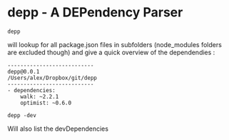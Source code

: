 # depp - A DEPendency Parser

```shell
depp
```

will lookup for all package.json files in subfolders (node_modules folders are excluded though) and give a quick overview of the dependendies :

```shell
---------------------------
depp@0.0.1
/Users/alex/Dropbox/git/depp
---------------------------
- dependencies:
    walk: ~2.2.1
    optimist: ~0.6.0
```

```shell
depp -dev
```

Will also list the devDependencies

